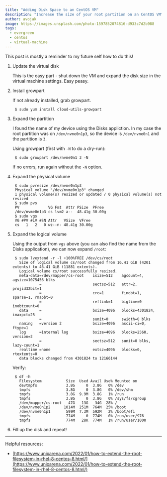 ```yaml
---
title: "Adding Disk Space to an CentOS VM"
description: "Increase the size of your root partition on an CentOS VM"
author: avojak
image: https://images.unsplash.com/photo-1597852074816-d933c7d2b988
tags:
  - evergreen
  - centos
  - virtual-machine
---
```


This post is mostly a reminder to my future self how to do this!

1. Update the virtual disk

    This is the easy part - shut down the VM and expand the disk size in the virtual machine settings. Easy peasy.

2. Install growpart

    If not already installed, grab growpart.

        $ sudo yum install cloud-utils-growpart

3. Expand the partition

    I found the name of my device using the Disks appliction. In my case the root partition was on `/dev/nvme0n1p3`, so the device is `/dev/nvme0n1` and the partition is `3`.

    Using growpart (first with `-N` to do a dry-run):

        $ sudo growpart /dev/nvme0n1 3 -N

    If no errors, run again without the `-N` option.

4. Expand the physical volume

        $ sudo pvresize /dev/nvme0n1p3
        Physical volume "/dev/nvme0n1p3" changed
        1 physical volume(s) resized or updated / 0 physical volume(s) not resized
        $ sudo pvs
        PV             VG Fmt  Attr PSize  PFree 
        /dev/nvme0n1p3 cs lvm2 a--  48.41g 30.00g
        $ sudo vgs
        VG #PV #LV #SN Attr   VSize  VFree 
        cs   1   2   0 wz--n- 48.41g 30.00g

5. Expand the logical volume

    Using the output from `vgs` above (you can also find the name from the Disks application), we can now expand `/root`:

        $ sudo lvextend -r -l +100%FREE /dev/cs/root
          Size of logical volume cs/root changed from 16.41 GiB (4201 extents) to 46.41 GiB (11881 extents).
          Logical volume cs/root successfully resized.
          meta-data=/dev/mapper/cs-root    isize=512    agcount=4, agsize=1075456 blks
                   =                       sectsz=512   attr=2, projid32bit=1
                   =                       crc=1        finobt=1, sparse=1, rmapbt=0
                   =                       reflink=1    bigtime=0 inobtcount=0
          data     =                       bsize=4096   blocks=4301824, imaxpct=25
                   =                       sunit=0      swidth=0 blks
          naming   =version 2              bsize=4096   ascii-ci=0, ftype=1
          log      =internal log           bsize=4096   blocks=2560, version=2
                   =                       sectsz=512   sunit=0 blks, lazy-count=1
          realtime =none                   extsz=4096   blocks=0, rtextents=0
          data blocks changed from 4301824 to 12166144

    Verify:

        $ df -h
          Filesystem           Size  Used Avail Use% Mounted on
          devtmpfs             3.8G     0  3.8G   0% /dev
          tmpfs                3.8G     0  3.8G   0% /dev/shm
          tmpfs                3.8G  9.9M  3.8G   1% /run
          tmpfs                3.8G     0  3.8G   0% /sys/fs/cgroup
          /dev/mapper/cs-root   47G   13G   34G  28% /
          /dev/nvme0n1p2      1014M  251M  764M  25% /boot
          /dev/nvme0n1p1       599M  7.3M  592M   2% /boot/efi
          tmpfs                774M     0  774M   0% /run/user/976
          tmpfs                774M   28K  774M   1% /run/user/1000

6. Fill up the disk and repeat!

---

Helpful resources:
- [https://www.unixarena.com/2022/01/how-to-extend-the-root-filesystem-in-rhel-8-centos-8.html/](https://www.unixarena.com/2022/01/how-to-extend-the-root-filesystem-in-rhel-8-centos-8.html/)